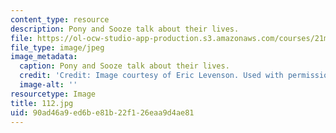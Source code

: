 ```yaml
---
content_type: resource
description: Pony and Sooze talk about their lives.
file: https://ol-ocw-studio-app-production.s3.amazonaws.com/courses/21m-873-theater-arts-topics-suburbia-january-iap-2008/90ad46a9ed6be81b22f126eaa9d4ae81_112.jpg
file_type: image/jpeg
image_metadata:
  caption: Pony and Sooze talk about their lives.
  credit: 'Credit: Image courtesy of Eric Levenson. Used with permission.'
  image-alt: ''
resourcetype: Image
title: 112.jpg
uid: 90ad46a9-ed6b-e81b-22f1-26eaa9d4ae81
---
```

